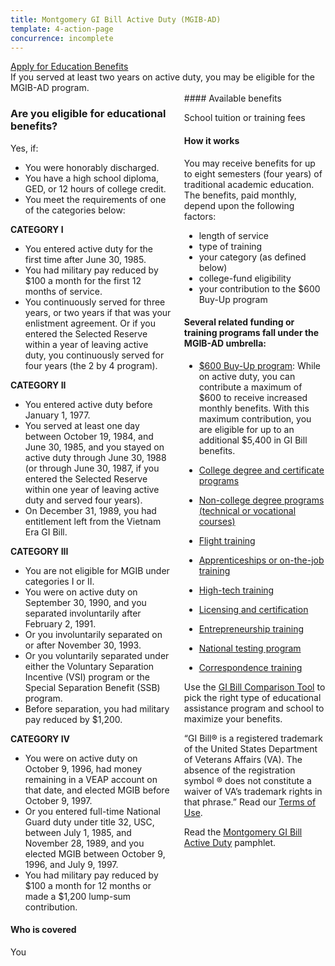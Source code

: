 ```yaml
---
title: Montgomery GI Bill Active Duty (MGIB-AD)
template: 4-action-page
concurrence: incomplete
---
```


<div class="main" role="main" markdown="0">

<div class="action-bar">
  <div class="row">
    <div class="small-12 columns">
      <a class="uk-button-primary" href="/education/apply-for-education-benefits/">Apply for Education Benefits</a>
    </div>
  </div>
</div>

<div class="section one" markdown="0">
<div class="primary" markdown="0">
<div class="row" markdown="0">
<div class="small-12 columns" markdown="1">
If you served at least two years on active duty, you may be eligible for the MGIB-AD program.
</div>
<div class="small-12 columns" markdown="1">
<div class="call-out" markdown="1">

### Are you eligible for educational benefits?

Yes, if:

-	You were honorably discharged.
-	You have a high school diploma, GED, or 12 hours of college credit.
-	You meet the requirements of one of the categories below:

**CATEGORY I**

- You entered active duty for the first time after June 30, 1985.
- You had military pay reduced by $100 a month for the first 12 months of service.
- You continuously served for three years, or two years if that was your enlistment agreement. Or if you entered the Selected Reserve within a year of leaving active duty, you continuously served for four years (the 2 by 4 program).

**CATEGORY II**

- You entered active duty before January 1, 1977.
- You served at least one day between October 19, 1984, and June 30, 1985, and you stayed on active duty through June 30, 1988 (or through June 30, 1987, if you entered the Selected Reserve within one year of leaving active duty and served four years).
- On December 31, 1989, you had entitlement left from the Vietnam Era GI Bill.

**CATEGORY III**

- You are not eligible for MGIB under categories I or II.
- You were on active duty on September 30, 1990, and you separated involuntarily after February 2, 1991.
- Or you involuntarily separated on or after November 30, 1993.
- Or you voluntarily separated under either the Voluntary Separation Incentive (VSI) program or the Special Separation Benefit (SSB) program.
- Before separation, you had military pay reduced by $1,200.

**CATEGORY IV**

- You were on active duty on October 9, 1996, had money remaining in a VEAP account on that date, and elected MGIB before October 9, 1997.
- Or you entered full-time National Guard duty under title 32, USC, between July 1, 1985, and November 28, 1989, and you elected MGIB between October 9, 1996, and July 9, 1997.
- You had military pay reduced by $100 a month for 12 months or made a $1,200 lump-sum contribution.

#### Who is covered

You
</div>
<div markdown="1">
#### Available benefits

School tuition or training fees

#### How it works
You may receive benefits for up to eight semesters (four years) of traditional academic education. The benefits, paid monthly, depend upon the following factors:

- length of service
- type of training
- your category (as defined below)
- college-fund eligibility
- your contribution to the $600 Buy-Up program

#### Several related funding or training programs fall under the MGIB-AD umbrella:

- [$600 Buy-Up program](/education/gi-bill/buy-up-program/): While on active duty, you can contribute a maximum of $600 to receive increased monthly benefits. With this maximum contribution, you are eligible for up to an additional $5,400 in GI Bill benefits.

- [College degree and certificate programs](/education/gi-bill/higher-learning/)
- [Non-college degree programs (technical or vocational courses)](/education/work-learn/non-college-degree-program/)
- [Flight training](/education/advanced-training-and-certifications/flight-training/)
- [Apprenticeships or on-the-job training](/education/work-learn/job-and-apprenticeship/)
- [High-tech training](/education/work-learn/non-traditional/accelerated-payments/)
- [Licensing and certification](/education/advanced-training-and-certifications/licensing-certification/)
- [Entrepreneurship training](/education/advanced-training-and-certifications/entrepreneurship-training/)
- [National testing program](/education/advanced-training-and-certifications/national-testing-program/)
- [Correspondence training](/education/work-learn/non-traditional/correspondence-training/)

Use the [GI Bill Comparison Tool](/gi-bill-comparison-tool/) to pick the right type of educational assistance program and school to maximize your benefits.

“GI Bill® is a registered trademark of the United States Department of Veterans Affairs (VA). The absence of the registration symbol ® does not constitute a waiver of VA’s trademark rights in that phrase.” Read our [Terms of Use](http://www.benefits.va.gov/GIBILL/Trademark_Terms_of_Use.asp).

Read the [Montgomery GI Bill Active Duty](http://www.benefits.va.gov/gibill/docs/pamphlets/ch30_pamphlet.pdf) pamphlet.

</div>

</div>
</div>
</div>


</div>
